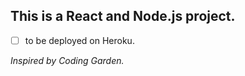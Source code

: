 ## This is a React and Node.js project.
- [ ] to be deployed on Heroku. 

_Inspired by Coding Garden._
